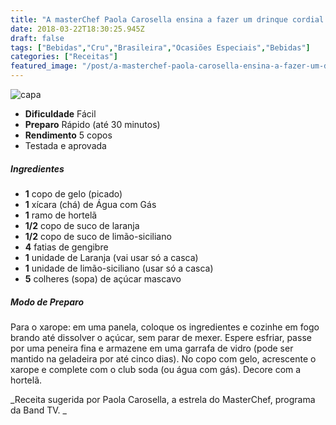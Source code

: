 ```yaml
---
title: "A masterChef Paola Carosella ensina a fazer um drinque cordial de gengibre"
date: 2018-03-22T18:30:25.945Z
draft: false
tags: ["Bebidas","Cru","Brasileira","Ocasiões Especiais","Bebidas"]
categories: ["Receitas"]
featured_image: "/post/a-masterchef-paola-carosella-ensina-a-fazer-um-drinque-cordial-de-gengibre.24f138c2.jpg"
---
```


![capa](/post/a-masterchef-paola-carosella-ensina-a-fazer-um-drinque-cordial-de-gengibre.24f138c2.jpg)

*   **Dificuldade** Fácil
*   **Preparo** Rápido (até 30 minutos)
*   **Rendimento** 5 copos
*   Testada e aprovada
    

##### Ingredientes

*   **1** copo de gelo (picado)
*   **1** xícara (chá) de Água com Gás
*   **1** ramo de hortelã
*   **1/2** copo de suco de laranja
*   **1/2** copo de suco de limão-siciliano
*   **4** fatias de gengibre
*   **1** unidade de Laranja (vai usar só a casca)
*   **1** unidade de limão-siciliano (usar só a casca)
*   **5** colheres (sopa) de açúcar mascavo

##### Modo de Preparo

Para o xarope: em uma panela, coloque os ingredientes e cozinhe em fogo brando até dissolver o açúcar, sem parar de mexer. Espere esfriar, passe por uma peneira fina e armazene em uma garrafa de vidro (pode ser mantido na geladeira por até cinco dias). No copo com gelo, acrescente o xarope e complete com o club soda (ou água com gás). Decore com a hortelã.

_Receita sugerida por Paola Carosella, a estrela do MasterChef, programa da Band TV. _
